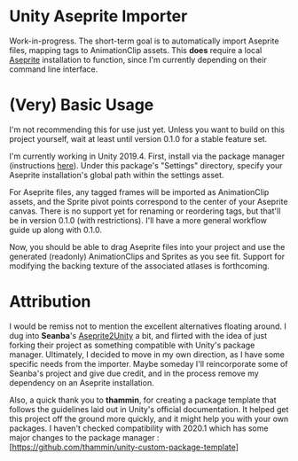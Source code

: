 # Unity Aseprite Importer

Work-in-progress. The short-term goal is to automatically import Aseprite files, mapping tags to AnimationClip assets. This **does** require a local [Aseprite](https://www.aseprite.org/) installation to function, since I'm currently depending on their command line interface. 

# (Very) Basic Usage

I'm not recommending this for use just yet. Unless you want to build on this project yourself, wait at least until version 0.1.0 for a stable feature set. 

I'm currently working in Unity 2019.4. First, install via the package manager (instructions [here](https://docs.unity3d.com/Manual/upm-ui-giturl.html)). Under this package's "Settings" directory, specify your Aseprite installation's global path within the settings asset. 

For Aseprite files, any tagged frames will be imported as AnimationClip assets, and the Sprite pivot points correspond to the center of your Aseprite canvas. There is no support yet for renaming or reordering tags, but that'll be in version 0.1.0 (with restrictions). I'll have a more general workflow guide up along with 0.1.0. 

Now, you should be able to drag Aseprite files into your project and use the generated (readonly) AnimationClips and Sprites as you see fit. Support for modifying the backing texture of the associated atlases is forthcoming. 

# Attribution

I would be remiss not to mention the excellent alternatives floating around. I dug into **Seanba**'s [Aseprite2Unity](https://github.com/Seanba/Aseprite2Unity) a bit, and flirted with the idea of just forking their project as something compatible with Unity's package manager. Ultimately, I decided to move in my own direction, as I have some specific needs from the importer. Maybe someday I'll reincorporate some of Seanba's project and give due credit, and in the process remove my dependency on an Aseprite installation. 

Also, a quick thank you to **thammin**, for creating a package template that follows the guidelines laid out in Unity's official documentation. It helped get this project off the ground more quickly, and it might help you with your own packages. I haven't checked compatibility with 2020.1 which has some major changes to the package manager : [https://github.com/thammin/unity-custom-package-template]
